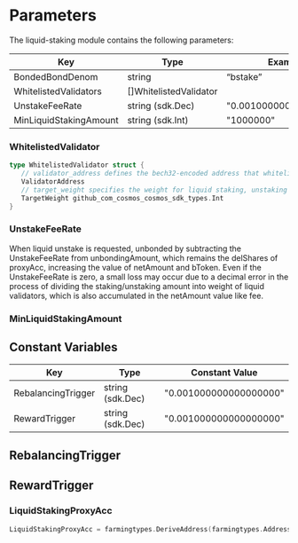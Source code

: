 <!-- order: 7 -->

# Parameters

The liquid-staking module contains the following parameters:

| Key                    | Type                   | Example                |
|------------------------| ---------------------- | ---------------------- |
| BondedBondDenom        | string                 | “bstake”               |
| WhitelistedValidators  | []WhitelistedValidator |                        |
| UnstakeFeeRate         | string (sdk.Dec)       | "0.001000000000000000" |
| MinLiquidStakingAmount | string (sdk.Int)       | "1000000"              |

### WhitelistedValidator

```go
type WhitelistedValidator struct {
   // validator_address defines the bech32-encoded address that whitelisted validator
   ValidatorAddress
   // target_weight specifies the weight for liquid staking, unstaking amount
   TargetWeight github_com_cosmos_cosmos_sdk_types.Int
}
```

### UnstakeFeeRate

When liquid unstake is requested, unbonded by subtracting the UnstakeFeeRate from unbondingAmount, which remains the delShares of proxyAcc, increasing the value of netAmount and bToken.
Even if the UnstakeFeeRate is zero, a small loss may occur due to a decimal error in the process of dividing the staking/unstaking amount into weight of liquid validators, which is also accumulated in the netAmount value like fee.

### MinLiquidStakingAmount

## Constant Variables

| Key                | Type             | Constant Value         |
| ------------------ | ---------------- | ---------------------- |
| RebalancingTrigger | string (sdk.Dec) | "0.001000000000000000" |
| RewardTrigger      | string (sdk.Dec) | "0.001000000000000000" |

## RebalancingTrigger

## RewardTrigger

### LiquidStakingProxyAcc

```go
LiquidStakingProxyAcc = farmingtypes.DeriveAddress(farmingtypes.AddressType32Bytes, ModuleName, "LiquidStakingProxyAcc")
```
